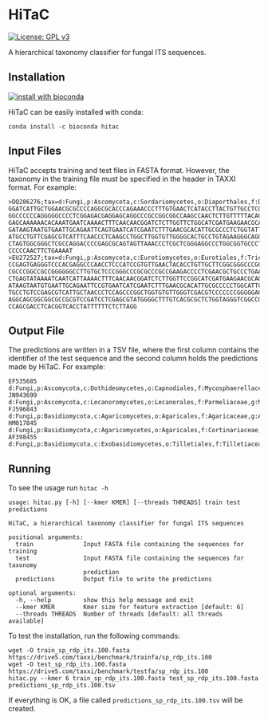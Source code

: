 # HiTaC

[![License: GPL v3](https://img.shields.io/badge/License-GPLv3-blue.svg)](https://www.gnu.org/licenses/gpl-3.0)

A hierarchical taxonomy classifier for fungal ITS sequences.

## Installation

[![install with bioconda](https://img.shields.io/badge/install%20with-bioconda-brightgreen.svg?style=flat)](http://bioconda.github.io/recipes/hitac/README.html)

HiTaC can be easily installed with conda:

```
conda install -c bioconda hitac
```

## Input Files

HiTaC accepts training and test files in FASTA format. However, the taxonomy in the training file must be specified in the header in TAXXI format. For example:

```
>DQ286276;tax=d:Fungi,p:Ascomycota,c:Sordariomycetes,o:Diaporthales,f:Diaporthaceae,g:Diaporthe,s:Diaporthe_aspalathi;
GGATCATTGCTGGAACGCGCCCCAGGCGCACCCAGAAACCCTTTGTGAACTCATACCTTACTGTTGCCTCGGCGCAGGCC
GGCCCCCCAGGGGGCCCCTCGGAGACGAGGAGCAGGCCCGCCGGCGGCCAAGCCAACTCTTGTTTTTACACCGAAACTCT
GAGCAAAAAACACAAATGAATCAAAACTTTCAACAACGGATCTCTTGGTTCTGGCATCGATGAAGAACGCAGCGAAATGC
GATAAGTAATGTGAATTGCAGAATTCAGTGAATCATCGAATCTTTGAACGCACATTGCGCCCTCTGGTATTCCGGAGGGC
ATGCCTGTTCGAGCGTCATTTCAACCCTCAAGCCTGGCTTGGTGTTGGGGCACTGCCTGTAGAAGGGCAGGCCCTGAAAT
CTAGTGGCGGGCTCGCCAGGACCCCGAGCGCAGTAGTTAAACCCTCGCTCGGGAGGCCCTGGCGGTGCCCTGCCGTTAAA
CCCCCAACTTCTGAAAAT
>EU272527;tax=d:Fungi,p:Ascomycota,c:Eurotiomycetes,o:Eurotiales,f:Trichocomaceae,g:Paecilomyces,s:Paecilomyces_sinensis;
CCGAGTGAGGGTCCCACGAGGCCCAACCTCCCATCCGTGTTGAACTACACCTGTTGCTTCGGCGGGCCCGCCGTGGTTCA
CGCCCGGCCGCCGGGGGGCCTTGTGCTCCCGGGCCCGCGCCCGCCGAAGACCCCTCGAACGCTGCCCTGAAGGTTGCCGT
CTGAGTATAAAATCAATCATTAAAACTTTCAACAACGGATCTCTTGGTTCCGGCATCGATGAAGAACGCAGCGAAATGCG
ATAAGTAATGTGAATTGCAGAATTCCGTGAATCATCGAATCTTTGAACGCACATTGCGCCCCCTGGCATTCCGGGGGGCA
TGCCTGTCCGAGCGTCATTGCTAACCCTCCAGCCCGGCTGGTGTGTTGGGTCGACGTCCCCCCCGGGGGACGGGCCCGAA
AGGCAGCGGCGGCGCCGCGTCCGATCCTCGAGCGTATGGGGCTTTGTCACGCGCTCTGGTAGGGTCGGCCGGCTGGCCAG
CCAGCGACCTCACGGTCACCTATTTTTTCTCTTAGG
```

## Output File

The predictions are written in a TSV file, where the first column contains the identifier of the test sequence and the second column holds the predictions made by HiTaC. For example:

```
EF535685	d:Fungi,p:Ascomycota,c:Dothideomycetes,o:Capnodiales,f:Mycosphaerellaceae,g:Pseudocercospora,s:Pseudocercospora_basitruncata
JN943699	d:Fungi,p:Ascomycota,c:Lecanoromycetes,o:Lecanorales,f:Parmeliaceae,g:Melanohalea,s:Melanohalea_elegantula
FJ596843	d:Fungi,p:Basidiomycota,c:Agaricomycetes,o:Agaricales,f:Agaricaceae,g:Agaricus,s:Agaricus_pseudopratensis
HM017845	d:Fungi,p:Basidiomycota,c:Agaricomycetes,o:Agaricales,f:Cortinariaceae,g:Cortinarius,s:Cortinarius_biformis
AF398455	d:Fungi,p:Basidiomycota,c:Exobasidiomycetes,o:Tilletiales,f:Tilletiaceae,g:Tilletia,s:Tilletia_bromi
```

## Running

To see the usage run `hitac -h`

```
usage: hitac.py [-h] [--kmer KMER] [--threads THREADS] train test predictions

HiTaC, a hierarchical taxonomy classifier for fungal ITS sequences

positional arguments:
  train              Input FASTA file containing the sequences for training
  test               Input FASTA file containing the sequences for taxonomy
                     prediction
  predictions        Output file to write the predictions

optional arguments:
  -h, --help         show this help message and exit
  --kmer KMER        Kmer size for feature extraction [default: 6]
  --threads THREADS  Number of threads [default: all threads available]
```

To test the installation, run the following commands:

```
wget -O train_sp_rdp_its.100.fasta https://drive5.com/taxxi/benchmark/trainfa/sp_rdp_its.100
wget -O test_sp_rdp_its.100.fasta https://drive5.com/taxxi/benchmark/testfa/sp_rdp_its.100
hitac.py --kmer 6 train_sp_rdp_its.100.fasta test_sp_rdp_its.100.fasta predictions_sp_rdp_its.100.tsv
```

If everything is OK, a file called `predictions_sp_rdp_its.100.tsv` will be created.
